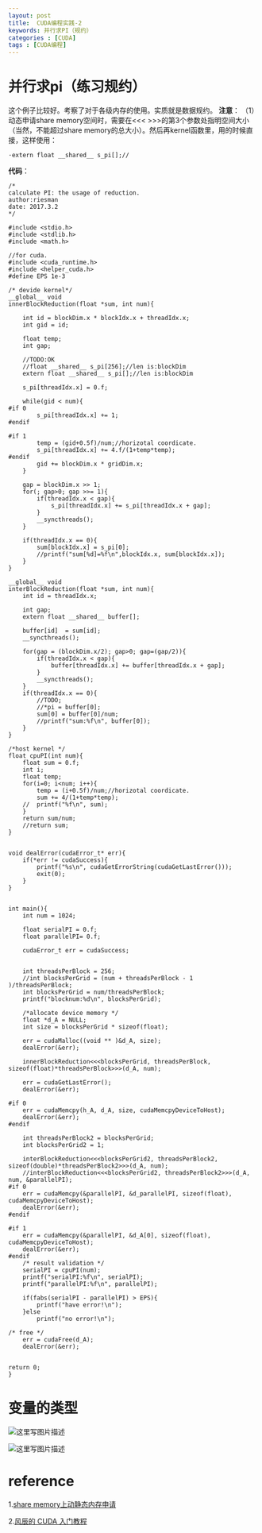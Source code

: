 ```yaml
---
layout: post
title:  CUDA编程实践-2
keywords: 并行求PI（规约）
categories : [CUDA]
tags : [CUDA编程]
---
```


# 并行求pi（练习规约）
这个例子比较好。考察了对于各级内存的使用。实质就是数据规约。
**注意**：
（1）动态申请share memory空间时，需要在<<< >>>的第3个参数处指明空间大小（当然，不能超过share memory的总大小）。然后再kernel函数里，用的时候直接，这样使用：

    ·extern float __shared__ s_pi[];//
**代码**：

```
/*
calculate PI: the usage of reduction.
author:riesman
date: 2017.3.2
*/

#include <stdio.h>
#include <stdlib.h>
#include <math.h>

//for cuda.
#include <cuda_runtime.h>
#include <helper_cuda.h>
#define EPS 1e-3

/* devide kernel*/
__global__ void
innerBlockReduction(float *sum, int num){
    
    int id = blockDim.x * blockIdx.x + threadIdx.x;
    int gid = id;

    float temp;
    int gap;

    //TODO:OK
    //float __shared__ s_pi[256];//len is:blockDim
    extern float __shared__ s_pi[];//len is:blockDim
    
    s_pi[threadIdx.x] = 0.f;
    
    while(gid < num){
#if 0
        s_pi[threadIdx.x] += 1;
#endif

#if 1
        temp = (gid+0.5f)/num;//horizotal coordicate.
        s_pi[threadIdx.x] += 4.f/(1+temp*temp);
#endif
        gid += blockDim.x * gridDim.x;
    }
    
    gap = blockDim.x >> 1;
    for(; gap>0; gap >>= 1){
        if(threadIdx.x < gap){
            s_pi[threadIdx.x] += s_pi[threadIdx.x + gap];
        }
        __syncthreads();
    }

    if(threadIdx.x == 0){
        sum[blockIdx.x] = s_pi[0];
        //printf("sum[%d]=%f\n",blockIdx.x, sum[blockIdx.x]);
    }       
}
    
__global__ void
interBlockReduction(float *sum, int num){
    int id = threadIdx.x;
    
    int gap;
    extern float __shared__ buffer[];
    
    buffer[id]  = sum[id];      
    __syncthreads();
    
    for(gap = (blockDim.x/2); gap>0; gap=(gap/2)){
        if(threadIdx.x < gap){
            buffer[threadIdx.x] += buffer[threadIdx.x + gap];
        }
        __syncthreads();
    }
    if(threadIdx.x == 0){
        //TODO;
        //*pi = buffer[0];
        sum[0] = buffer[0]/num;
        //printf("sum:%f\n", buffer[0]);
    }   
}

/*host kernel */
float cpuPI(int num){
    float sum = 0.f;
    int i;
    float temp;
    for(i=0; i<num; i++){
        temp = (i+0.5f)/num;//horizotal coordicate.
        sum += 4/(1+temp*temp);
    //  printf("%f\n", sum);
    }
    return sum/num;
    //return sum;
}


void dealError(cudaError_t* err){
    if(*err != cudaSuccess){
        printf("%s\n", cudaGetErrorString(cudaGetLastError()));
        exit(0);    
    }
}


int main(){
    int num = 1024;
    
    float serialPI = 0.f;
    float parallelPI= 0.f;  
    
    cudaError_t err = cudaSuccess;
    
    
    int threadsPerBlock = 256;
    //int blocksPerGrid = (num + threadsPerBlock - 1 )/threadsPerBlock;
    int blocksPerGrid = num/threadsPerBlock;
    printf("blocknum:%d\n", blocksPerGrid);
    
    /*allocate device memory */
    float *d_A = NULL;
    int size = blocksPerGrid * sizeof(float);
     
    err = cudaMalloc((void ** )&d_A, size);
    dealError(&err);
    
    innerBlockReduction<<<blocksPerGrid, threadsPerBlock, sizeof(float)*threadsPerBlock>>>(d_A, num);
    
    err = cudaGetLastError();
    dealError(&err);

#if 0   
    err = cudaMemcpy(h_A, d_A, size, cudaMemcpyDeviceToHost);
    dealError(&err);
#endif

    int threadsPerBlock2 = blocksPerGrid;
    int blocksPerGrid2 = 1;
    
    interBlockReduction<<<blocksPerGrid2, threadsPerBlock2, sizeof(double)*threadsPerBlock2>>>(d_A, num);
    //interBlockReduction<<<blocksPerGrid2, threadsPerBlock2>>>(d_A, num, &parallelPI);
#if 0   
    err = cudaMemcpy(&parallelPI, &d_parallelPI, sizeof(float), cudaMemcpyDeviceToHost);
    dealError(&err);
#endif

#if 1   
    err = cudaMemcpy(&parallelPI, &d_A[0], sizeof(float), cudaMemcpyDeviceToHost);
    dealError(&err);
#endif
    /* result validation */
    serialPI = cpuPI(num);
    printf("serialPI:%f\n", serialPI);
    printf("parallelPI:%f\n", parallelPI);
    
    if(fabs(serialPI - parallelPI) > EPS){
        printf("have error!\n");
    }else   
        printf("no error!\n");
    
/* free */
    err = cudaFree(d_A);    
    dealError(&err);
    

return 0;
}

```
# 变量的类型
![这里写图片描述](http://img.blog.csdn.net/20170302200509623?watermark/2/text/aHR0cDovL2Jsb2cuY3Nkbi5uZXQvdTAxMDQ1ODg2Mw==/font/5a6L5L2T/fontsize/400/fill/I0JBQkFCMA==/dissolve/70/gravity/SouthEast)

![这里写图片描述](http://img.blog.csdn.net/20170302200550980?watermark/2/text/aHR0cDovL2Jsb2cuY3Nkbi5uZXQvdTAxMDQ1ODg2Mw==/font/5a6L5L2T/fontsize/400/fill/I0JBQkFCMA==/dissolve/70/gravity/SouthEast)

# reference
1.[share memory上动静态内存申请](http://blog.csdn.net/wenxuegeng/article/details/49129357)

2.[风辰的 CUDA 入门教程](http://download.csdn.net/detail/fdp0525/5944705?locationNum=13&fps=1)